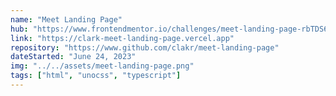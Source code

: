 ```yaml
---
name: "Meet Landing Page"
hub: "https://www.frontendmentor.io/challenges/meet-landing-page-rbTDS6OUR"
link: "https://clark-meet-landing-page.vercel.app"
repository: "https://www.github.com/clakr/meet-landing-page"
dateStarted: "June 24, 2023"
img: "../../assets/meet-landing-page.png"
tags: ["html", "unocss", "typescript"]
---
```

